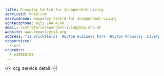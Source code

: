 ```yaml
---
title: Knowsley Centre for Independent Living
serviceid: knkwlivm
servicename: Knowsley Centre for Independent Living
contactphone: 0151 244 4100
email: centreforindependentliving@5bp.nhs.uk
website: www.knowsleycil.org
address: "11 Brickfields  Huyton Business Park  Huyton Knowsley  Liverpool  Merseyside  L36 6HY"
ccgservices:
  - wcs
ccgcodes:
  - e38000128
---
```


{{< ccg_service_detail >}}
